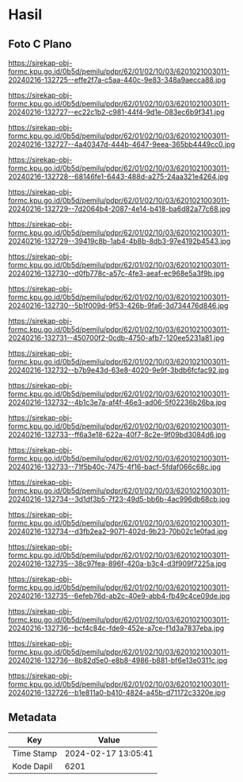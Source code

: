 # Hasil

## Foto C Plano

https://sirekap-obj-formc.kpu.go.id/0b5d/pemilu/pdpr/62/01/02/10/03/6201021003011-20240216-132725--effe2f7a-c5aa-440c-9e83-348a9aecca88.jpg

https://sirekap-obj-formc.kpu.go.id/0b5d/pemilu/pdpr/62/01/02/10/03/6201021003011-20240216-132727--ec22c1b2-c981-44f4-9d1e-083ec6b9f341.jpg

https://sirekap-obj-formc.kpu.go.id/0b5d/pemilu/pdpr/62/01/02/10/03/6201021003011-20240216-132727--4a40347d-444b-4647-9eea-365bb4449cc0.jpg

https://sirekap-obj-formc.kpu.go.id/0b5d/pemilu/pdpr/62/01/02/10/03/6201021003011-20240216-132728--68146fe1-6443-488d-a275-24aa321e4264.jpg

https://sirekap-obj-formc.kpu.go.id/0b5d/pemilu/pdpr/62/01/02/10/03/6201021003011-20240216-132729--7d2064b4-2087-4e14-b418-ba6d82a77c68.jpg

https://sirekap-obj-formc.kpu.go.id/0b5d/pemilu/pdpr/62/01/02/10/03/6201021003011-20240216-132729--39419c8b-1ab4-4b8b-8db3-97e4192b4543.jpg

https://sirekap-obj-formc.kpu.go.id/0b5d/pemilu/pdpr/62/01/02/10/03/6201021003011-20240216-132730--d0fb778c-a57c-4fe3-aeaf-ec968e5a3f9b.jpg

https://sirekap-obj-formc.kpu.go.id/0b5d/pemilu/pdpr/62/01/02/10/03/6201021003011-20240216-132730--5b1f009d-9f53-426b-9fa6-3d734476d846.jpg

https://sirekap-obj-formc.kpu.go.id/0b5d/pemilu/pdpr/62/01/02/10/03/6201021003011-20240216-132731--450700f2-0cdb-4750-afb7-120ee5231a81.jpg

https://sirekap-obj-formc.kpu.go.id/0b5d/pemilu/pdpr/62/01/02/10/03/6201021003011-20240216-132732--b7b9e43d-63e8-4020-9e9f-3bdb6fcfac92.jpg

https://sirekap-obj-formc.kpu.go.id/0b5d/pemilu/pdpr/62/01/02/10/03/6201021003011-20240216-132732--4b1c3e7a-af4f-46e3-ad06-5f02236b26ba.jpg

https://sirekap-obj-formc.kpu.go.id/0b5d/pemilu/pdpr/62/01/02/10/03/6201021003011-20240216-132733--ff6a3e18-622a-40f7-8c2e-9f09bd3084d6.jpg

https://sirekap-obj-formc.kpu.go.id/0b5d/pemilu/pdpr/62/01/02/10/03/6201021003011-20240216-132733--71f5b40c-7475-4f16-bacf-5fdaf066c68c.jpg

https://sirekap-obj-formc.kpu.go.id/0b5d/pemilu/pdpr/62/01/02/10/03/6201021003011-20240216-132734--3d1df3b5-7f23-49d5-bb6b-4ac996db68cb.jpg

https://sirekap-obj-formc.kpu.go.id/0b5d/pemilu/pdpr/62/01/02/10/03/6201021003011-20240216-132734--d3fb2ea2-9071-402d-9b23-70b02c1e0fad.jpg

https://sirekap-obj-formc.kpu.go.id/0b5d/pemilu/pdpr/62/01/02/10/03/6201021003011-20240216-132735--38c97fea-896f-420a-b3c4-d3f909f7225a.jpg

https://sirekap-obj-formc.kpu.go.id/0b5d/pemilu/pdpr/62/01/02/10/03/6201021003011-20240216-132735--6efeb76d-ab2c-40e9-abb4-fb49c4ce09de.jpg

https://sirekap-obj-formc.kpu.go.id/0b5d/pemilu/pdpr/62/01/02/10/03/6201021003011-20240216-132736--bcf4c84c-fde9-452e-a7ce-f1d3a7837eba.jpg

https://sirekap-obj-formc.kpu.go.id/0b5d/pemilu/pdpr/62/01/02/10/03/6201021003011-20240216-132736--8b82d5e0-e8b8-4986-b881-bf6e13e0311c.jpg

https://sirekap-obj-formc.kpu.go.id/0b5d/pemilu/pdpr/62/01/02/10/03/6201021003011-20240216-132726--b1e811a0-b410-4824-a45b-d71172c3320e.jpg


## Metadata

| Key        | Value               |
| ---------- | ------------------- |
| Time Stamp | 2024-02-17 13:05:41 |
| Kode Dapil | 6201                |



